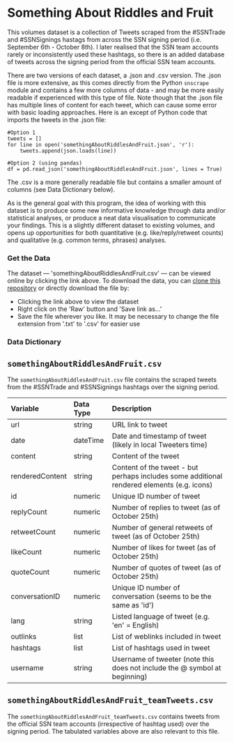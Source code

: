 # Something About Riddles and Fruit

This volumes dataset is a collection of Tweets scraped from the #SSNTrade and #SSNSignings hastags from across the SSN signing period (i.e. September 6th - October 8th). I later realised that the SSN team accounts rarely or inconsistently used these hashtags, so there is an added database of tweets across the signing period from the official SSN team accounts.

There are two versions of each dataset, a .json and .csv version. The .json file is more extensive, as this comes directly from the Python `snscrape` module and contains a few more columns of data - and may be more easily readable if experienced with this type of file. Note though that the .json file has multiple lines of content for each tweet, which can cause some error with basic loading approaches. Here is an except of Python code that imports the tweets in the .json file:

```
#Option 1
tweets = []
for line in open('somethingAboutRiddlesAndFruit.json', 'r'):
    tweets.append(json.loads(line))
    
#Option 2 (using pandas)
df = pd.read_json('somethingAboutRiddlesAndFruit.json', lines = True)
```

The .csv is a more generally readable file but contains a smaller amount of columns (see Data Dictionary below). 

As is the general goal with this program, the idea of working with this dataset is to produce some new informative knowledge through data and/or statistical analyses, or produce a neat data visualisation to communicate your findings. This is a slightly different dataset to existing volumes, and opens up opportunities for both quantitative (e.g. like/reply/retweet counts) and qualitative (e.g. common terms, phrases) analyses.

### Get the Data

The dataset — 'somethingAboutRiddlesAndFruit.csv' — can be viewed online by clicking the link above. To download the data, you can [clone this repository](https://docs.github.com/en/github/creating-cloning-and-archiving-repositories/cloning-a-repository-from-github/cloning-a-repository) or directly download the file by:
- Clicking the link above to view the dataset
- Right click on the 'Raw' button and 'Save link as...'
- Save the file wherever you like. It may be necessary to change the file extension from '.txt' to '.csv' for easier use

### Data Dictionary

## `somethingAboutRiddlesAndFruit.csv`

The `somethingAboutRiddlesAndFruit.csv` file contains the scraped tweets from the #SSNTrade and #SSNSignings hashtags over the signing period.

|Variable         |Data Type |Description |
|:----------------|:---------|:-----------|
|url             |string    | URL link to tweet |
|date           |dateTime   | Date and timestamp of tweet (likely in local Tweeters time) |
|content              |string   | Content of the tweet |
|renderedContent             |string   | Content of the tweet - but perhaps includes some additional rendered elements (e.g. icons) |
|id             |numeric   | Unique ID number of tweet |
|replyCount               |numeric   | Number of replies to tweet (as of October 25th) |
|retweetCount               |numeric   | Number of general retweets of tweet (as of October 25th)     |
|likeCount            |numeric   | Number of likes for tweet (as of October 25th)               |
|quoteCount             |numeric   | Number of quotes of tweet (as of October 25th)               |
|conversationID              |numeric   | Unique ID number of conversation (seems to be the same as 'id') |
|lang |string | Listed language of tweet (e.g. 'en' = English) |
|outlinks |list | List of weblinks included in tweet |
|hashtags |list | List of hashtags used in tweet |
|username |string | Username of tweeter (note this does not include the @ symbol at beginning) |

## `somethingAboutRiddlesAndFruit_teamTweets.csv`

The `somethingAboutRiddlesAndFruit_teamTweets.csv` contains tweets from the official SSN team accounts (irrespective of hashtag used) over the signing period. The tabulated variables above are also relevant to this file.
